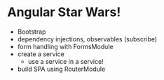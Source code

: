 # Angular Star Wars!

* Bootstrap
* dependency injections, observables (subscribe)
* form handling with FormsModule
* create a service
  * use a service in a service!
* build SPA using RouterModule
